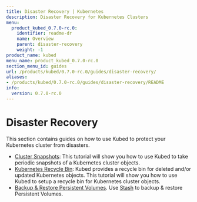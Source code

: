 ```yaml
---
title: Disaster Recovery | Kubernetes
description: Disaster Recovery for Kubernetes Clusters
menu:
  product_kubed_0.7.0-rc.0:
    identifier: readme-dr
    name: Overview
    parent: disaster-recovery
    weight: -1
product_name: kubed
menu_name: product_kubed_0.7.0-rc.0
section_menu_id: guides
url: /products/kubed/0.7.0-rc.0/guides/disaster-recovery/
aliases:
- /products/kubed/0.7.0-rc.0/guides/disaster-recovery/README
info:
  version: 0.7.0-rc.0
---
```


# Disaster Recovery

This section contains guides on how to use Kubed to protect your Kubernetes cluster from disasters.

  - [Cluster Snapshots](/products/kubed/0.7.0-rc.0/guides/disaster-recovery/cluster-snapshot): This tutorial will show you how to use Kubed to take periodic snapshots of a Kubernetes cluster objects.
  - [Kubernetes Recycle Bin](/products/kubed/0.7.0-rc.0/guides/disaster-recovery/recycle-bin): Kubed provides a recycle bin for deleted and/or updated Kubernetes objects. This tutorial will show you how to use Kubed to setup a recycle bin for Kubernetes cluster objects.
  - [Backup & Restore Persistent Volumes](/products/kubed/0.7.0-rc.0/guides/disaster-recovery/stash). Use [Stash](https://appscode.com/products/stash) to backup & restore Persistent Volumes.
